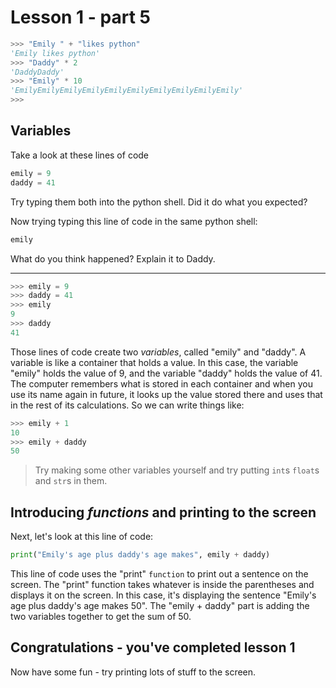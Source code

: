 # Lesson 1 - part 5

```python
>>> "Emily " + "likes python"
'Emily likes python'
>>> "Daddy" * 2
'DaddyDaddy'
>>> "Emily" * 10
'EmilyEmilyEmilyEmilyEmilyEmilyEmilyEmilyEmilyEmily'
>>> 
```

## Variables

Take a look at these lines of code

```python
emily = 9
daddy = 41
```

Try typing them both into the python shell. Did it do what you expected?

Now trying typing this line of code in the same python shell:
```python
emily
```
What do you think happened? Explain it to Daddy.

----
```python
>>> emily = 9
>>> daddy = 41
>>> emily
9
>>> daddy
41
```

Those lines of code create two _variables_, called "emily" and "daddy". A variable is like a container that holds a value. In this case, the variable "emily" holds the value of 9, and the variable "daddy" holds the value of 41. The computer remembers what is stored in each container and when you use its name again in future, it looks up the value stored there and uses that in the rest of its calculations. So we can write things like:
```python
>>> emily + 1
10
>>> emily + daddy
50
```

> Try making some other variables yourself and try putting `int`s `float`s and `str`s in them.

## Introducing _functions_ and printing to the screen

Next, let's look at this line of code:

```python
print("Emily's age plus daddy's age makes", emily + daddy)
```

This line of code uses the "print" `function` to print out a sentence on the screen. The "print" function takes whatever is inside the parentheses and displays it on the screen. In this case, it's displaying the sentence "Emily's age plus daddy's age makes 50". The "emily + daddy" part is adding the two variables together to get the sum of 50.

## Congratulations - you've completed lesson 1

Now have some fun - try printing lots of stuff to the screen.